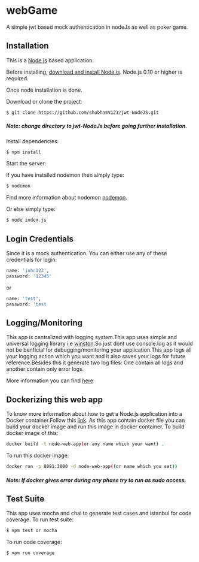# webGame
A simple jwt based mock authentication in nodeJs as well as poker game.


## Installation
This is a [Node.js](https://nodejs.org/en/) based application.

Before installing, [download and install Node.js](https://nodejs.org/en/download/).
Node.js 0.10 or higher is required.

Once node installation is done.

Download or clone the project:

```bash
$ git clone https://github.com/shubhamV123/jwt-NodeJS.git
```
##### Note: change directory to jwt-NodeJs before going further installation.



Install dependencies:

```bash
$ npm install
```
Start the server:

If you have installed nodemon then simply type:

```bash
$ nodemon
```
Find more information about nodemon [nodemon](https://github.com/remy/nodemon).

Or else simply type:

```bash
$ node index.js
```

## Login Credentials

Since it is a mock authentication. You can either use any of these credentials for login:


```bash
name: 'john123',                   
password: '12345'                           
```
or

```bash
name: 'test',
password: 'test                           
```

## Logging/Monitoring

This app is centralized with logging system.This app uses simple and universal logging library 
i.e [winston](https://github.com/winstonjs/winston).So just dont use console.log as it would not be 
benficial for debugging/monitoring your application.This app logs all your logging action which you want and it also saves your logs for future reference.Besides this it generate two log files: One contain all logs and another contain only error logs.

More information you can find [here](https://github.com/winstonjs/winston)

## Dockerizing this web app

To know more information about how to get a Node.js application into a Docker container.Follow this [link](https://nodejs.org/en/docs/guides/nodejs-docker-webapp/).
As this app contain docker file you can build your docker image and run this image in docker container.
To build docker image of this:

```bash
docker build -t node-web-app(or any name which your want) .                         
```
To run this docker image:

```bash
docker run -p 8081:3000 -d node-web-app((or name which you set))                         
```
##### Note: If docker gives error during any phase try to run as sudo access.

## Test Suite
This app uses mocha and chai to generate test cases and istanbul for code coverage.
To run test suite:
```bash
$ npm test or mocha                        
```

To run code coverage:
```bash
$ npm run coverage                        
```


